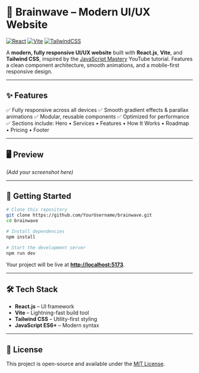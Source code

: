 # 🌊 Brainwave – Modern UI/UX Website

[![React](https://img.shields.io/badge/React-18.0-blue?style=flat\&logo=react)](https://react.dev/)
[![Vite](https://img.shields.io/badge/Vite-5.0-%23646CFF?style=flat\&logo=vite)](https://vitejs.dev/)
[![TailwindCSS](https://img.shields.io/badge/TailwindCSS-3.0-%2338B2AC?style=flat\&logo=tailwind-css)](https://tailwindcss.com/)

A **modern, fully responsive UI/UX website** built with **React.js**, **Vite**, and **Tailwind CSS**, inspired by the [JavaScript Mastery](https://www.youtube.com/@javascriptmastery) YouTube tutorial.
Features a clean component architecture, smooth animations, and a mobile-first responsive design.

---

## ✨ Features

✅ Fully responsive across all devices
✅ Smooth gradient effects & parallax animations
✅ Modular, reusable components
✅ Optimized for performance
✅ Sections include: Hero • Services • Features • How It Works • Roadmap • Pricing • Footer

---

## 🖥 Preview

*(Add your screenshot here)*

---

## 🚀 Getting Started

```bash
# Clone this repository
git clone https://github.com/YourUsername/brainwave.git
cd brainwave

# Install dependencies
npm install

# Start the development server
npm run dev
```

Your project will be live at **[http://localhost:5173](http://localhost:5173)**.

---

## 🛠 Tech Stack

* **React.js** – UI framework
* **Vite** – Lightning-fast build tool
* **Tailwind CSS** – Utility-first styling
* **JavaScript ES6+** – Modern syntax

---

## 📜 License

This project is open-source and available under the [MIT License](LICENSE).

